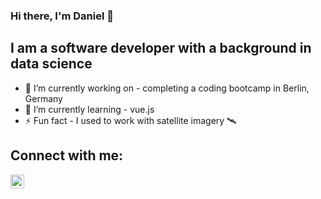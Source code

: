 ### Hi there, I'm Daniel 👋

## I am a software developer with a background in data science
- 🔭 I’m currently working on - completing a coding bootcamp in Berlin, Germany
- 🌱 I’m currently learning - vue.js
- ⚡ Fun fact - I used to work with satellite imagery 🛰

## Connect with me:
[<img align="left" alt="codeSTACKr | LinkedIn" width="22px" src="https://cdn.jsdelivr.net/npm/simple-icons@v3/icons/linkedin.svg" />][linkedin]
<br />

[linkedin]: https://www.linkedin.com/in/daniel-streif-aaa6a5154/
